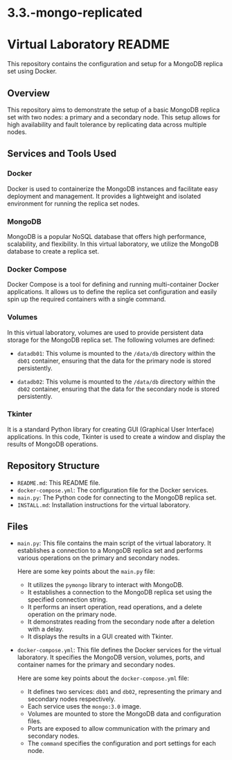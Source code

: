 # 3.3.-mongo-replicated

# Virtual Laboratory README

This repository contains the configuration and setup for a MongoDB replica set using Docker.

## Overview

This repository aims to demonstrate the setup of a basic MongoDB replica set with two nodes: a primary and a secondary node. This setup allows for high availability and fault tolerance by replicating data across multiple nodes.


## Services and Tools Used

### Docker

Docker is used to containerize the MongoDB instances and facilitate easy deployment and management. It provides a lightweight and isolated environment for running the replica set nodes.

### MongoDB

MongoDB is a popular NoSQL database that offers high performance, scalability, and flexibility. In this virtual laboratory, we utilize the MongoDB database to create a replica set.

### Docker Compose

Docker Compose is a tool for defining and running multi-container Docker applications. It allows us to define the replica set configuration and easily spin up the required containers with a single command.

### Volumes

In this virtual laboratory, volumes are used to provide persistent data storage for the MongoDB replica set. The following volumes are defined:

- `datadb01`: This volume is mounted to the `/data/db` directory within the `db01` container, ensuring that the data for the primary node is stored persistently.

- `datadb02`: This volume is mounted to the `/data/db` directory within the `db02` container, ensuring that the data for the secondary node is stored persistently.

### Tkinter

It is a standard Python library for creating GUI (Graphical User Interface) applications. In this code, Tkinter is used to create a window and display the results of MongoDB operations.


## Repository Structure
- `README.md`: This README file.
- `docker-compose.yml`: The configuration file for the Docker services.
- `main.py`: The Python code for connecting to the MongoDB replica set.
- `INSTALL.md`: Installation instructions for the virtual laboratory.

## Files

- `main.py`: This file contains the main script of the virtual laboratory. It establishes a connection to a MongoDB replica set and performs various operations on the primary and secondary nodes.

  Here are some key points about the `main.py` file:
  - It utilizes the `pymongo` library to interact with MongoDB.
  - It establishes a connection to the MongoDB replica set using the specified connection string.
  - It performs an insert operation, read operations, and a delete operation on the primary node.
  - It demonstrates reading from the secondary node after a deletion with a delay.
  - It displays the results in a GUI created with Tkinter.

- `docker-compose.yml`: This file defines the Docker services for the virtual laboratory. It specifies the MongoDB version, volumes, ports, and container names for the primary and secondary nodes.

  Here are some key points about the `docker-compose.yml` file:
  - It defines two services: `db01` and `db02`, representing the primary and secondary nodes respectively.
  - Each service uses the `mongo:3.0` image.
  - Volumes are mounted to store the MongoDB data and configuration files.
  - Ports are exposed to allow communication with the primary and secondary nodes.
  - The `command` specifies the configuration and port settings for each node.
